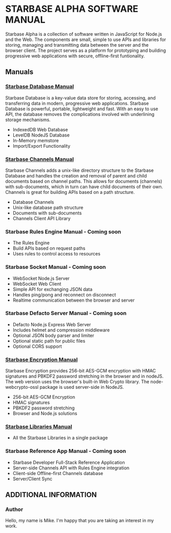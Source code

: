# STARBASE ALPHA SOFTWARE MANUAL

Starbase Alpha is a collection of software written in JavaScript for Node.js and the Web. The components are small, simple to use APIs and libraries for storing, managing and transmitting data between the server and the browser client. The project serves as a platform for prototyping and building progressive web applications with secure, offline-first funtionality.

## Manuals

### [Starbase Database Manual](https://github.com/StarbaseAlpha/Database)

Starbase Database is a key-value data store for storing, accessing, and transferring data in modern, progressive web applications. Starbase Database is powerful, portable, lightweight and fast. With an easy to use API, the database removes the complications involved with underlining storage mechanisms.

 - IndexedDB Web Database
 - LevelDB NodeJS Database
 - In-Memory memstore
 - Import/Export Functionality


### [Starbase Channels Manual](https://github.com/StarbaseAlpha/Channels)

Starbase Channels adds a unix-like directory structure to the Starbase Database and handles the creation and removal of parent and child documents based on channel paths. This allows for documents (channels) with sub-documents, which in turn can have child documents of their own. Channels is great for building APIs based on a path structure.

- Database Channels
- Unix-like database path structure
- Documents with sub-documents
- Channels Client API Library


### Starbase Rules Engine Manual - Coming soon

- The Rules Engine
- Build APIs based on request paths
- Uses rules to control access to resources


### Starbase Socket Manual - Coming soon

- WebSocket Node.js Server
- WebSocket Web Client
- Simple API for exchanging JSON data
- Handles ping/pong and reconnect on disconnect
- Realtime communication between the browser and server


### Starbase Defacto Server Manual - Coming soon

- Defacto Node.js Express Web Server
- Includes helmet and compression middleware
- Optional JSON body parser and limiter
- Optional static path for public files
- Optional CORS support


### [Starbase Encryption Manual](https://github.com/StarbaseAlpha/Encryption)

Starbase Encryption provides 256-bit AES-GCM encryption with HMAC signatures and PBKDF2 password stretching in the browser and in nodeJS. The web version uses the browser's built-in Web Crypto library. The node-webcrypto-ossl package is used server-side in NodeJS.

- 256-bit AES-GCM Encryption
- HMAC signatures
- PBKDF2 password stretching
- Browser and Node.js solutions


### [Starbase Libraries Manual](https://github.com/StarbaseAlpha/Starbase)

- All the Starbase Libraries in a single package


### Starbase Reference App Manual - Coming soon

- Starbase Developer Full-Stack Reference Application
- Server-side Channels API with Rules Engine integration
- Client-side Offline-first Channels database
- Server/Client Sync


## ADDITIONAL INFORMATION

### Author
Hello, my name is Mike. I'm happy that you are taking an interest in my work.
